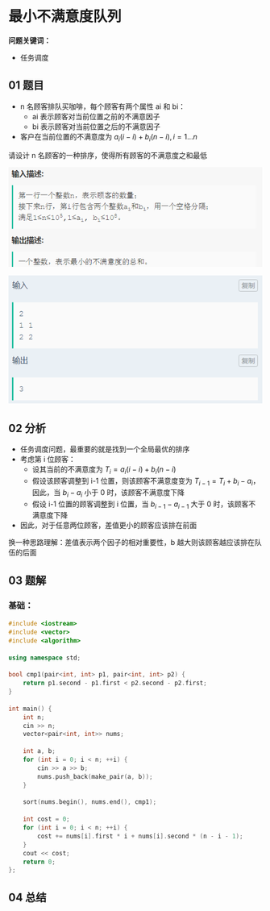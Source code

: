 # 最小不满意度队列
**问题关键词：**

- 任务调度

## 01 题目

- n 名顾客排队买咖啡，每个顾客有两个属性 ai 和 bi：
  - ai 表示顾客对当前位置之前的不满意因子
  - bi 表示顾客对当前位置之后的不满意因子
- 客户在当前位置的不满意度为  $a_i(i-i) + b_i(n-i), i = 1 ... n$



请设计 n 名顾客的一种排序，使得所有顾客的不满意度之和最低

![1567386114849](最小不满意度队列.assets/1567386114849.png)

![1567386152711](最小不满意度队列.assets/1567386152711.png)

## 02 分析

- 任务调度问题，最重要的就是找到一个全局最优的排序
- 考虑第 i 位顾客：
  - 设其当前的不满意度为 $T_i = a_i(i-i) + b_i(n-i)$
  - 假设该顾客调整到 i-1 位置，则该顾客不满意度变为 $T_{i-1} = T_i + b_i - a_i$，因此，当 $b_i - a_i$ 小于 0 时，该顾客不满意度下降
  - 假设 i-1 位置的顾客调整到 i 位置，当 $b_{i-1} - a_{i-1}$ 大于 0 时，该顾客不满意度下降
- 因此，对于任意两位顾客，差值更小的顾客应该排在前面



换一种思路理解：差值表示两个因子的相对重要性，b 越大则该顾客越应该排在队伍的后面

## 03 题解

### 基础：

```c++
#include <iostream>
#include <vector>
#include <algorithm>

using namespace std;

bool cmp1(pair<int, int> p1, pair<int, int> p2) {
    return p1.second - p1.first < p2.second - p2.first;
}

int main() {
    int n;
    cin >> n;
    vector<pair<int, int>> nums;

    int a, b;
    for (int i = 0; i < n; ++i) {
        cin >> a >> b;
        nums.push_back(make_pair(a, b));
    }

    sort(nums.begin(), nums.end(), cmp1);

    int cost = 0;
    for (int i = 0; i < n; ++i) {
        cost += nums[i].first * i + nums[i].second * (n - i - 1);
    }
    cout << cost;
    return 0;
};
```

## 04 总结

